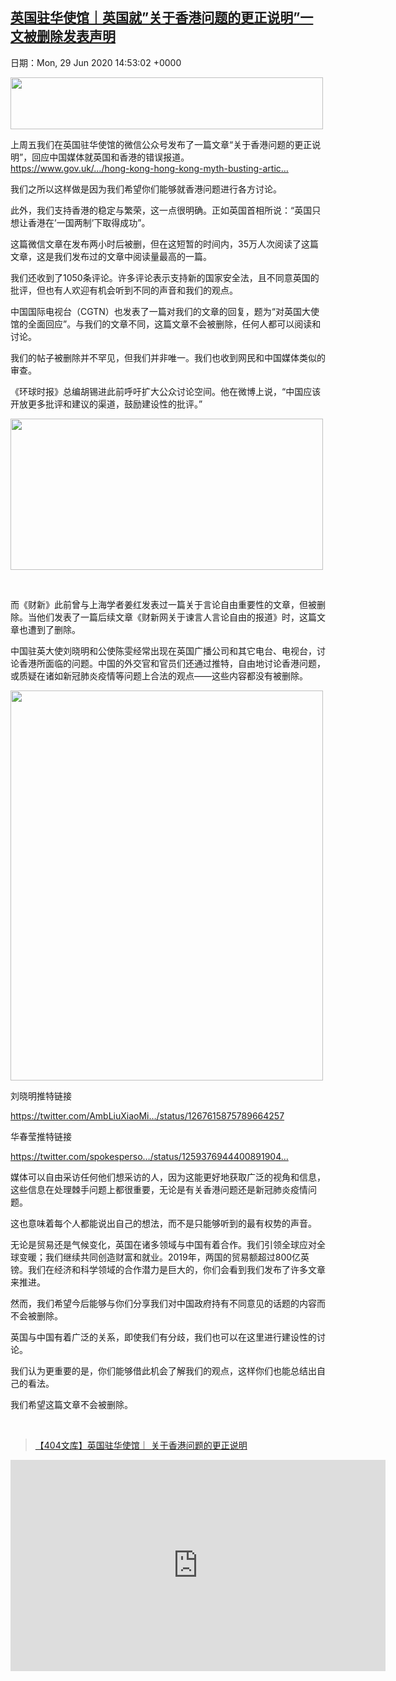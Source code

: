 [英国驻华使馆｜英国就”关于香港问题的更正说明”一文被删除发表声明](https://chinadigitaltimes.net/chinese/2020/06/%e8%8b%b1%e5%9b%bd%e9%a9%bb%e5%8d%8e%e4%bd%bf%e9%a6%86%ef%bd%9c%e8%8b%b1%e5%9b%bd%e5%b0%b1%e5%85%b3%e4%ba%8e%e9%a6%99%e6%b8%af%e9%97%ae%e9%a2%98%e7%9a%84%e6%9b%b4%e6%ad%a3%e8%af%b4%e6%98%8e/)
------
日期：Mon, 29 Jun 2020 14:53:02 +0000

<p><img class="aligncenter wp-image-648668" src="https://chinadigitaltimes.net/chinese/files/2020/06/屏幕快照-2020-06-29-上午10.43.15.png" alt="" width="500" height="83" srcset="https://chinadigitaltimes.net/chinese/files/2020/06/屏幕快照-2020-06-29-上午10.43.15.png 612w, https://chinadigitaltimes.net/chinese/files/2020/06/屏幕快照-2020-06-29-上午10.43.15-300x50.png 300w" sizes="(max-width: 500px) 100vw, 500px" /></p><p>上周五我们在英国驻华使馆的微信公众号发布了一篇文章“关于香港问题的更正说明”，回应中国媒体就英国和香港的错误报道。<br /><a href="https://www.gov.uk/government/news/hong-kong-hong-kong-myth-busting-article.zh?fbclid=IwAR3pMqOcz1fc3N_hvKjl_rVfxyB3fDJfiZCXotHJJUVWEhMn8Xhu2m6FiJY" target="_blank" rel="noopener nofollow noreferrer" data-ft="{&quot;tn&quot;:&quot;-U&quot;}" data-lynx-mode="asynclazy" data-lynx-uri="https://l.facebook.com/l.php?u=https%3A%2F%2Fwww.gov.uk%2Fgovernment%2Fnews%2Fhong-kong-hong-kong-myth-busting-article.zh%3Ffbclid%3DIwAR3pMqOcz1fc3N_hvKjl_rVfxyB3fDJfiZCXotHJJUVWEhMn8Xhu2m6FiJY&amp;h=AT3R1jpFilbRZjbroUYUJGT7qGAq1vGH86PBtgsa1I_WZoxVqB7QInCDktESB4hLYB1S9UUzRHmKw3IirUSUHL7oAscAHjfNLxpUhu_MPYCKEyBEmyFr3W-vWoCFYxWQpNACbFKD4PrhfOLtkjhN9XoQZIAfgscLSmmZ1nvXFuLy9ezwDiGftDU">https://www.gov.uk/…/hong-kong-hong-kong-myth-busting-artic…</a></p><div class="text_exposed_show"><p>我们之所以这样做是因为我们希望你们能够就香港问题进行各方讨论。</p><p>此外，我们支持香港的稳定与繁荣，这一点很明确。正如英国首相所说：“英国只想让香港在’一国两制’下取得成功”。</p><p>这篇微信文章在发布两小时后被删，但在这短暂的时间内，35万人次阅读了这篇文章，这是我们发布过的文章中阅读量最高的一篇。</p><p>我们还收到了1050条评论。许多评论表示支持新的国家安全法，且不同意英国的批评，但也有人欢迎有机会听到不同的声音和我们的观点。</p><p>中国国际电视台（CGTN）也发表了一篇对我们的文章的回复，题为“对英国大使馆的全面回应”。与我们的文章不同，这篇文章不会被删除，任何人都可以阅读和讨论。</p><p>我们的帖子被删除并不罕见，但我们并非唯一。我们也收到网民和中国媒体类似的审查。</p><p>《环球时报》总编胡锡进此前呼吁扩大公众讨论空间。他在微博上说，“中国应该开放更多批评和建议的渠道，鼓励建设性的批评。”</p><p><img class="aligncenter wp-image-648669" src="https://chinadigitaltimes.net/chinese/files/2020/06/屏幕快照-2020-06-29-上午10.43.30.png" alt="" width="500" height="242" srcset="https://chinadigitaltimes.net/chinese/files/2020/06/屏幕快照-2020-06-29-上午10.43.30.png 641w, https://chinadigitaltimes.net/chinese/files/2020/06/屏幕快照-2020-06-29-上午10.43.30-300x145.png 300w" sizes="(max-width: 500px) 100vw, 500px" /></p><p>&nbsp;</p><p>而《财新》此前曾与上海学者姜红发表过一篇关于言论自由重要性的文章，但被删除。当他们发表了一篇后续文章《财新网关于谏言人言论自由的报道》时，这篇文章也遭到了删除。</p><p>中国驻英大使刘晓明和公使陈雯经常出现在英国广播公司和其它电台、电视台，讨论香港所面临的问题。中国的外交官和官员们还通过推特，自由地讨论香港问题，或质疑在诸如新冠肺炎疫情等问题上合法的观点——这些内容都没有被删除。</p><p><img class="aligncenter wp-image-648670" src="https://chinadigitaltimes.net/chinese/files/2020/06/屏幕快照-2020-06-29-上午10.43.55.png" alt="" width="500" height="624" srcset="https://chinadigitaltimes.net/chinese/files/2020/06/屏幕快照-2020-06-29-上午10.43.55.png 643w, https://chinadigitaltimes.net/chinese/files/2020/06/屏幕快照-2020-06-29-上午10.43.55-241x300.png 241w" sizes="(max-width: 500px) 100vw, 500px" /></p><p>刘晓明推特链接</p><p><a href="https://l.facebook.com/l.php?u=https%3A%2F%2Ftwitter.com%2FAmbLiuXiaoMing%2Fstatus%2F1267615875789664257%3Ffbclid%3DIwAR3WvkIB3RwTBpCky95ajDHfJ4MmQXbEg7j7_7MYdV7sYWjpo9E0b81c_9o&amp;h=AT1M_WhgccHHiBX12A6QrehWdMN73fGHYTD59ZevdxK1EFxWhUiBznxGkyDLSjwkbaMhlLmxKxMrXwg-akqo7Yt9Gx243r5F7G7WKLjvp0JsRI3kPn-MZzryD9-XZESv-HbzbHGbInEd_MHresSfBtKukZ-IoBWBoXcJeBRW2MNSq2vLYTIj4zA" target="_blank" rel="noopener nofollow noreferrer" data-ft="{&quot;tn&quot;:&quot;-U&quot;}" data-lynx-mode="asynclazy">https://twitter.com/AmbLiuXiaoMi…/status/1267615875789664257</a></p><p>华春莹推特链接</p><p><a href="https://twitter.com/spokespersonchn/status/1259376944400891904?s=12&amp;fbclid=IwAR2GO7Eze8wCHtwbCrWu4YrnT-fBUeBXtBJ8l2Lmu22uG0jsEckLPKMV2H8" target="_blank" rel="noopener nofollow noreferrer" data-ft="{&quot;tn&quot;:&quot;-U&quot;}" data-lynx-mode="asynclazy" data-lynx-uri="https://l.facebook.com/l.php?u=https%3A%2F%2Ftwitter.com%2Fspokespersonchn%2Fstatus%2F1259376944400891904%3Fs%3D12%26fbclid%3DIwAR2GO7Eze8wCHtwbCrWu4YrnT-fBUeBXtBJ8l2Lmu22uG0jsEckLPKMV2H8&amp;h=AT3IKuICsl3w-HxkjQ_--IlP9s1kmeQJw-yWnV1sY0vTX65PJsD9vzXjAWcjsdWWGtAn1oFEcSZtNyJkJX3r1Uek5liQV_vaz4u8MeoaPt9tp2hofhI6e9U13nCMD2HtuKyfrDGcpnX5rolm2Sum8WPlp3E_WWyRoRSVXzliwli-Agiap_y4jfA">https://twitter.com/spokesperso…/status/1259376944400891904…</a></p><p>媒体可以自由采访任何他们想采访的人，因为这能更好地获取广泛的视角和信息，这些信息在处理棘手问题上都很重要，无论是有关香港问题还是新冠肺炎疫情问题。</p><p>这也意味着每个人都能说出自己的想法，而不是只能够听到的最有权势的声音。</p><p>无论是贸易还是气候变化，英国在诸多领域与中国有着合作。我们引领全球应对全球变暖；我们继续共同创造财富和就业。2019年，两国的贸易额超过800亿英镑。我们在经济和科学领域的合作潜力是巨大的，你们会看到我们发布了许多文章来推进。</p><p>然而，我们希望今后能够与你们分享我们对中国政府持有不同意见的话题的内容而不会被删除。</p><p>英国与中国有着广泛的关系，即使我们有分歧，我们也可以在这里进行建设性的讨论。</p><p>我们认为更重要的是，你们能够借此机会了解我们的观点，这样你们也能总结出自己的看法。</p><p>我们希望这篇文章不会被删除。</p></div><p>&nbsp;</p><blockquote class="wp-embedded-content" data-secret="F7tVGcSbxM"><p><a href="https://chinadigitaltimes.net/chinese/2020/06/%e3%80%90404%e6%96%87%e5%ba%93%e3%80%91%e8%8b%b1%e5%9b%bd%e9%a9%bb%e5%8d%8e%e4%bd%bf%e9%a6%86%ef%bd%9c-%e5%85%b3%e4%ba%8e%e9%a6%99%e6%b8%af%e9%97%ae%e9%a2%98%e7%9a%84%e6%9b%b4%e6%ad%a3%e8%af%b4/">【404文库】英国驻华使馆｜ 关于香港问题的更正说明</a></p></blockquote><p><iframe class="wp-embedded-content" sandbox="allow-scripts" security="restricted" title="《【404文库】英国驻华使馆｜ 关于香港问题的更正说明》—中国数字时代" src="https://chinadigitaltimes.net/chinese/2020/06/%e3%80%90404%e6%96%87%e5%ba%93%e3%80%91%e8%8b%b1%e5%9b%bd%e9%a9%bb%e5%8d%8e%e4%bd%bf%e9%a6%86%ef%bd%9c-%e5%85%b3%e4%ba%8e%e9%a6%99%e6%b8%af%e9%97%ae%e9%a2%98%e7%9a%84%e6%9b%b4%e6%ad%a3%e8%af%b4/embed/#?secret=F7tVGcSbxM" data-secret="F7tVGcSbxM" width="600" height="338" frameborder="0" marginwidth="0" marginheight="0" scrolling="no"></iframe></p>
